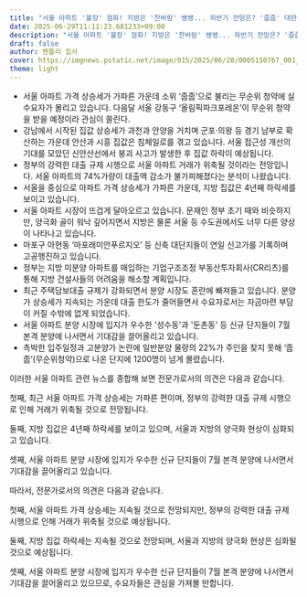 ```yaml
---
title: "서울 아파트 '불장' 점화! 지방은 '찬바람' 쌩쌩... 하반기 전망은? '줍줍' 대란에 대출규제까지"
date: 2025-06-29T11:11:23.681233+09:00
description: "서울 아파트 '불장' 점화! 지방은 '찬바람' 쌩쌩... 하반기 전망은? '줍줍' 대란에 대출규제까지"
draft: false
author: 벤틀리 집사
cover: https://imgnews.pstatic.net/image/015/2025/06/28/0005150767_001_20250628130012893.jpg
theme: light
---
```


*   서울 아파트 가격 상승세가 가파른 가운데 소위 ‘줍줍’으로 불리는 무순위 청약에 실수요자가 몰리고 있습니다. 다음달 서울 강동구 ‘올림픽파크포레온’이 무순위 청약을 받을 예정이라 관심이 쏠린다.
*   강남에서 시작된 집값 상승세가 과천과 안양을 거치며 군포·의왕 등 경기 남부로 확산하는 가운데 안산과 시흥 집값은 침체일로를 겪고 있습니다. 서울 접근성 개선의 기대를 모았던 신안산선에서 붕괴 사고가 발생한 후 집값 하락이 예상됩니다.
*   정부의 강력한 대출 규제 시행으로 서울 아파트 거래가 위축될 것이라는 전망입니다. 서울 아파트의 74%가량이 대출액 감소가 불가피해졌다는 분석이 나왔습니다.
*   서울을 중심으로 아파트 가격 상승세가 가파른 가운데, 지방 집값은 4년째 하락세를 보이고 있습니다. 
*   서울 아파트 시장이 뜨겁게 달아오르고 있습니다. 문재인 정부 초기 때와 비슷하지만, 양극화 골이 워낙 깊어지면서 지방은 물론 서울 등 수도권에서도 너무 다른 양상이 나타나고 있습니다.
*   마포구 아현동 ‘마포래미안푸르지오’ 등 신축 대단지들이 연일 신고가를 기록하며 고공행진하고 있습니다. 
*   정부는 지방 미분양 아파트를 매입하는 기업구조조정 부동산투자회사(CR리츠)를 통해 지방 건설사들의 어려움을 해소할 계획입니다.
*   최근 주택담보대출 규제가 강화되면서 분양 시장도 혼란에 빠져들고 있습니다. 분양가 상승세가 지속되는 가운데 대출 한도가 줄어들면서 수요자로서는 자금마련 부담이 커질 수밖에 없게 되었습니다.
*   서울 아파트 분양 시장에 입지가 우수한 '성수동'과 '둔촌동' 등 신규 단지들이 7월 본격 분양에 나서면서 기대감을 끌어올리고 있습니다.
*   촉박한 입주일정과 고분양가 논란에 일반분양 물량의 22%가 주인을 찾지 못해 ‘줍줍’(무순위청약)으로 나온 단지에 1200명이 넘게 몰렸습니다.

이러한 서울 아파트 관련 뉴스를 종합해 보면 전문가로서의 의견은 다음과 같습니다.

첫째, 최근 서울 아파트 가격 상승세는 가파른 편이며, 정부의 강력한 대출 규제 시행으로 인해 거래가 위축될 것으로 전망됩니다.

둘째, 지방 집값은 4년째 하락세를 보이고 있으며, 서울과 지방의 양극화 현상이 심화되고 있습니다.

셋째, 서울 아파트 분양 시장에 입지가 우수한 신규 단지들이 7월 본격 분양에 나서면서 기대감을 끌어올리고 있습니다.

따라서, 전문가로서의 의견은 다음과 같습니다.

첫째, 서울 아파트 가격 상승세는 지속될 것으로 전망되지만, 정부의 강력한 대출 규제 시행으로 인해 거래가 위축될 것으로 예상됩니다.

둘째, 지방 집값 하락세는 지속될 것으로 전망되며, 서울과 지방의 양극화 현상은 심화될 것으로 예상됩니다.

셋째, 서울 아파트 분양 시장에 입지가 우수한 신규 단지들이 7월 본격 분양에 나서면서 기대감을 끌어올리고 있으므로, 수요자들은 관심을 가져볼 만합니다.